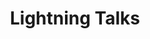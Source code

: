 ---
permalink: none
slug: lightning-talks

title: Lightning Talks
type: Misc
category:
time: "13:00"
time_slot: "13:00"
duration: 60
room: Impact Hub DC
speakers:

description: 
---